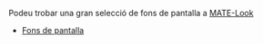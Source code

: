 <!--
.. link:
.. description:
.. tags: Backgrounds
.. date: 2014-02-24 17:32:07
.. title: Fons
.. slug: backgrounds
-->

Podeu trobar una gran selecció de fons de pantalla a [MATE-Look](https://www.mate-look.org)

  * [Fons de pantalla](https://www.mate-look.org/browse/cat/359)



